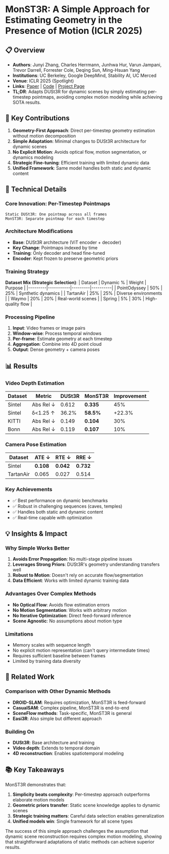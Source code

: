 # MonST3R: A Simple Approach for Estimating Geometry in the Presence of Motion (ICLR 2025)

## 📋 Overview
- **Authors**: Junyi Zhang, Charles Herrmann, Junhwa Hur, Varun Jampani, Trevor Darrell, Forrester Cole, Deqing Sun, Ming-Hsuan Yang
- **Institutions**: UC Berkeley, Google DeepMind, Stability AI, UC Merced
- **Venue**: ICLR 2025 (Spotlight)
- **Links**: [Paper](https://arxiv.org/abs/2410.03825) | [Code](https://github.com/Junyi42/monst3r) | [Project Page](https://monst3r-project.github.io/)
- **TL;DR**: Adapts DUSt3R for dynamic scenes by simply estimating per-timestep pointmaps, avoiding complex motion modeling while achieving SOTA results.

## 🎯 Key Contributions

1. **Geometry-First Approach**: Direct per-timestep geometry estimation without motion decomposition
2. **Simple Adaptation**: Minimal changes to DUSt3R architecture for dynamic scenes
3. **No Explicit Motion**: Avoids optical flow, motion segmentation, or dynamics modeling
4. **Strategic Fine-tuning**: Efficient training with limited dynamic data
5. **Unified Framework**: Same model handles both static and dynamic content

## 🔧 Technical Details

### Core Innovation: Per-Timestep Pointmaps
```
Static DUSt3R: One pointmap across all frames
MonST3R: Separate pointmap for each timestep
```

### Architecture Modifications
- **Base**: DUSt3R architecture (ViT encoder + decoder)
- **Key Change**: Pointmaps indexed by time
- **Training**: Only decoder and head fine-tuned
- **Encoder**: Kept frozen to preserve geometric priors

### Training Strategy
**Dataset Mix (Strategic Selection)**:
| Dataset | Dynamic % | Weight | Purpose |
|---------|-----------|---------|----------|
| PointOdyssey | 50% | 25% | Synthetic dynamics |
| TartanAir | 25% | 25% | Diverse environments |
| Waymo | 20% | 20% | Real-world scenes |
| Spring | 5% | 30% | High-quality flow |

### Processing Pipeline
1. **Input**: Video frames or image pairs
2. **Window-wise**: Process temporal windows
3. **Per-frame**: Estimate geometry at each timestep
4. **Aggregation**: Combine into 4D point cloud
5. **Output**: Dense geometry + camera poses

## 📊 Results

### Video Depth Estimation
| Dataset | Metric | DUSt3R | MonST3R | Improvement |
|---------|--------|---------|----------|-------------|
| Sintel | Abs Rel ↓ | 0.612 | **0.335** | 45% |
| Sintel | δ<1.25 ↑ | 36.2% | **58.5%** | +22.3% |
| KITTI | Abs Rel ↓ | 0.149 | **0.104** | 30% |
| Bonn | Abs Rel ↓ | 0.119 | **0.107** | 10% |

### Camera Pose Estimation
| Dataset | ATE ↓ | RTE ↓ | RRE ↓ |
|---------|--------|--------|--------|
| Sintel | **0.108** | **0.042** | **0.732** |
| TartanAir | 0.065 | 0.027 | 0.514 |

### Key Achievements
- ✅ Best performance on dynamic benchmarks
- ✅ Robust in challenging sequences (caves, temples)
- ✅ Handles both static and dynamic content
- ✅ Real-time capable with optimization

## 💡 Insights & Impact

### Why Simple Works Better

1. **Avoids Error Propagation**: No multi-stage pipeline issues
2. **Leverages Strong Priors**: DUSt3R's geometry understanding transfers well
3. **Robust to Motion**: Doesn't rely on accurate flow/segmentation
4. **Data Efficient**: Works with limited dynamic training data

### Advantages Over Complex Methods
- **No Optical Flow**: Avoids flow estimation errors
- **No Motion Segmentation**: Works with arbitrary motion
- **No Iterative Optimization**: Direct feed-forward inference
- **Scene Agnostic**: No assumptions about motion type

### Limitations
- Memory scales with sequence length
- No explicit motion representation (can't query intermediate times)
- Requires sufficient baseline between frames
- Limited by training data diversity

## 🔗 Related Work

### Comparison with Other Dynamic Methods
- **DROID-SLAM**: Requires optimization, MonST3R is feed-forward
- **CasualSAM**: Complex pipeline, MonST3R is end-to-end
- **SceneFlow methods**: Task-specific, MonST3R is general
- **Easi3R**: Also simple but different approach

### Building On
- **DUSt3R**: Base architecture and training
- **Video depth**: Extends to temporal domain
- **4D reconstruction**: Enables spatiotemporal modeling

## 📚 Key Takeaways

MonST3R demonstrates that:
1. **Simplicity beats complexity**: Per-timestep approach outperforms elaborate motion models
2. **Geometric priors transfer**: Static scene knowledge applies to dynamic scenes
3. **Strategic training matters**: Careful data selection enables generalization
4. **Unified models win**: Single framework for all scene types

The success of this simple approach challenges the assumption that dynamic scene reconstruction requires complex motion modeling, showing that straightforward adaptations of static methods can achieve superior results.